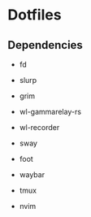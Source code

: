 # Dotfiles

## Dependencies

- fd
- slurp
- grim
- wl-gammarelay-rs
- wl-recorder

- sway
- foot
- waybar
- tmux
- nvim
